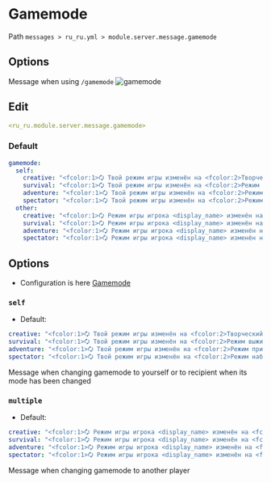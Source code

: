 # Gamemode
Path `messages > ru_ru.yml > module.server.message.gamemode`

## Options
Message when using `/gamemode`
![gamemode](/gamemode.png)

## Edit
```yaml
<ru_ru.module.server.message.gamemode>
```

### Default
```yaml
gamemode:
  self:
    creative: "<fcolor:1>🗘 Твой режим игры изменён на <fcolor:2>Творческий режим"
    survival: "<fcolor:1>🗘 Твой режим игры изменён на <fcolor:2>Режим выживания"
    adventure: "<fcolor:1>🗘 Твой режим игры изменён на <fcolor:2>Режим приключения"
    spectator: "<fcolor:1>🗘 Твой режим игры изменён на <fcolor:2>Режим наблюдателя"
  other:
    creative: "<fcolor:1>🗘 Режим игры игрока <display_name> изменён на <fcolor:2>Творческий режим"
    survival: "<fcolor:1>🗘 Режим игры игрока <display_name> изменён на <fcolor:2>Режим выживания"
    adventure: "<fcolor:1>🗘 Режим игры игрока <display_name> изменён на <fcolor:2>Режим приключения"
    spectator: "<fcolor:1>🗘 Режим игры игрока <display_name> изменён на <fcolor:2>Режим наблюдателя"
```

## Options

- Configuration is here [Gamemode](/en/config/module/server/message/gamemode/)

### `self`
- Default:
```yaml
creative: "<fcolor:1>🗘 Твой режим игры изменён на <fcolor:2>Творческий режим"
survival: "<fcolor:1>🗘 Твой режим игры изменён на <fcolor:2>Режим выживания"
adventure: "<fcolor:1>🗘 Твой режим игры изменён на <fcolor:2>Режим приключения"
spectator: "<fcolor:1>🗘 Твой режим игры изменён на <fcolor:2>Режим наблюдателя"
```

Message when changing gamemode to yourself or to recipient when its mode has been changed

### `multiple`
- Default:
```yaml
creative: "<fcolor:1>🗘 Режим игры игрока <display_name> изменён на <fcolor:2>Творческий режим"
survival: "<fcolor:1>🗘 Режим игры игрока <display_name> изменён на <fcolor:2>Режим выживания"
adventure: "<fcolor:1>🗘 Режим игры игрока <display_name> изменён на <fcolor:2>Режим приключения"
spectator: "<fcolor:1>🗘 Режим игры игрока <display_name> изменён на <fcolor:2>Режим наблюдателя"
```

Message when changing gamemode to another player